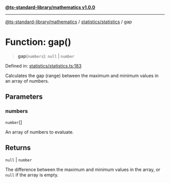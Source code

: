 [**@ts-standard-library/mathematics v1.0.0**](../../../README.md)

***

[@ts-standard-library/mathematics](../../../README.md) / [statistics/statistics](../README.md) / gap

# Function: gap()

> **gap**(`numbers`): `null` \| `number`

Defined in: [statistics/statistics.ts:183](https://github.com/gabaudette/ts-stdlib/blob/ea80ba1db09c741e99f8cb19e94e5a29b81b623b/packages/mathematics/src/statistics/statistics.ts#L183)

Calculates the gap (range) between the maximum and minimum values in an array of numbers.

## Parameters

### numbers

`number`[]

An array of numbers to evaluate.

## Returns

`null` \| `number`

The difference between the maximum and minimum values in the array,
         or `null` if the array is empty.
